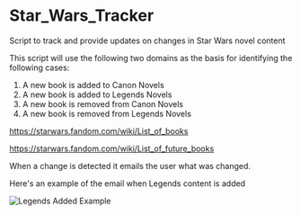 # Star_Wars_Tracker
Script to track and provide updates on changes in Star Wars novel content

This script will use the following two domains as the basis for identifying the following cases:
1) A new book is added to Canon Novels
2) A new book is added to Legends Novels
3) A new book is removed from Canon Novels
4) A new book is removed from Legends Novels

https://starwars.fandom.com/wiki/List_of_books

https://starwars.fandom.com/wiki/List_of_future_books

When a change is detected it emails the user what was changed.


Here's an example of the email when Legends content is added


![Legends Added Example](https://github.com/jaredscottwilson/Star_Wars_Tracker/blob/master/legends%20added.PNG)
